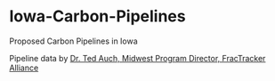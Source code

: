 # Iowa-Carbon-Pipelines
Proposed Carbon Pipelines in Iowa

Pipeline data by [Dr. Ted Auch, Midwest Program Director, FracTracker Alliance](https://www.fractracker.org/author/ted-auch/)

